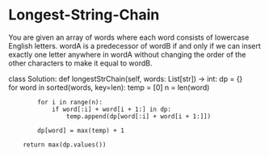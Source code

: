 # Longest-String-Chain
You are given an array of words where each word consists of lowercase English letters.  wordA is a predecessor of wordB if and only if we can insert exactly one letter anywhere in wordA without changing the order of the other characters to make it equal to wordB.  

class Solution:
    def longestStrChain(self, words: List[str]) -> int:
        dp = {}  
        for word in sorted(words, key=len):
            temp = [0] 
            n = len(word)

            for i in range(n):
                if word[:i] + word[i + 1:] in dp:
                    temp.append(dp[word[:i] + word[i + 1:]])

            dp[word] = max(temp) + 1

        return max(dp.values())
